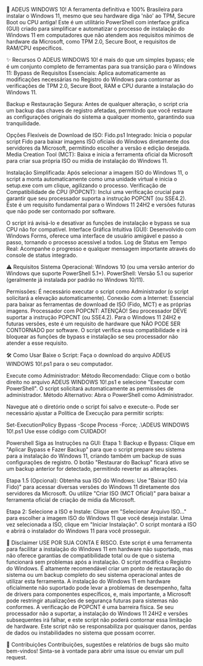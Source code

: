 🚀 ADEUS WINDOWS 10!
A ferramenta definitiva  e 100% Brasileira para instalar o Windows 11, mesmo que seu hardware diga 'não' ao TPM, Secure Boot ou CPU antiga!
Este é um utilitário PowerShell com interface gráfica (GUI) criado para simplificar e automatizar o processo de instalação do Windows 11 em computadores que não atendem aos requisitos mínimos de hardware da Microsoft, como TPM 2.0, Secure Boot, e requisitos de RAM/CPU específicos.

✨ Recursos
O ADEUS WINDOWS 10! é mais do que um simples bypass; ele é um conjunto completo de ferramentas para sua transição para o Windows 11:
Bypass de Requisitos Essenciais: Aplica automaticamente as modificações necessárias no Registro do Windows para contornar as verificações de TPM 2.0, Secure Boot, RAM e CPU durante a instalação do Windows 11.

Backup e Restauração Segura: Antes de qualquer alteração, o script cria um backup das chaves de registro afetadas, permitindo que você restaure as configurações originais do sistema a qualquer momento, garantindo sua tranquilidade.

Opções Flexíveis de Download de ISO:
Fido.ps1 Integrado: Inicia o popular script Fido para baixar imagens ISO oficiais do Windows diretamente dos servidores da Microsoft, permitindo escolher a versão e edição desejada.
Media Creation Tool (MCT): Baixa e inicia a ferramenta oficial da Microsoft para criar sua própria ISO ou mídia de instalação do Windows 11.

Instalação Simplificada: Após selecionar a imagem ISO do Windows 11, o script a monta automaticamente como uma unidade virtual e inicia o setup.exe com um clique, agilizando o processo.
Verificação de Compatibilidade de CPU (POPCNT): Inclui uma verificação crucial para garantir que seu processador suporta a instrução POPCNT (ou SSE4.2). Este é um requisito fundamental para o Windows 11 24H2 e versões futuras que não pode ser contornado por software.

O script irá avisá-lo e desativar as funções de instalação e bypass se sua CPU não for compatível.
Interface Gráfica Intuitiva (GUI): Desenvolvido com Windows Forms, oferece uma interface de usuário amigável e passo a passo, tornando o processo acessível a todos.
Log de Status em Tempo Real: Acompanhe o progresso e qualquer mensagem importante através do console de status integrado.

⚠️ Requisitos
Sistema Operacional: Windows 10 (ou uma versão anterior do Windows que suporte PowerShell 5.1+).
PowerShell: Versão 5.1 ou superior (geralmente já instalada por padrão no Windows 10/11).

Permissões: É necessário executar o script como Administrador (o script solicitará a elevação automaticamente).
Conexão com a Internet: Essencial para baixar as ferramentas de download de ISO (Fido, MCT) e as próprias imagens.
Processador com POPCNT: ATENÇÃO! Seu processador DEVE suportar a instrução POPCNT (ou SSE4.2). Para o Windows 11 24H2 e futuras versões, este é um requisito de hardware que NÃO PODE SER CONTORNADO por software. 
O script verifica essa compatibilidade e irá bloquear as funções de bypass e instalação se seu processador não atender a esse requisito.

🛠️ Como Usar
Baixe o Script: Faça o download do arquivo ADEUS WINDOWS 10!.ps1 para o seu computador.

Execute como Administrador:
Método Recomendado: Clique com o botão direito no arquivo ADEUS WINDOWS 10!.ps1 e selecione "Executar com PowerShell". O script solicitará automaticamente as permissões de administrador.
Método Alternativo: Abra o PowerShell como Administrador.

Navegue até o diretório onde o script foi salvo e execute-o. Pode ser necessário ajustar a Política de Execução para permitir scripts:

Set-ExecutionPolicy Bypass -Scope Process -Force; .\ADEUS WINDOWS 10!.ps1
Use esse código com CUIDADO!

Powershell
Siga as Instruções na GUI:
Etapa 1: Backup e Bypass:
Clique em "Aplicar Bypass e Fazer Backup" para que o script prepare seu sistema para a instalação do Windows 11, criando também um backup de suas configurações de registro.
O botão "Restaurar do Backup" ficará ativo se um backup anterior for detectado, permitindo reverter as alterações.

Etapa 1.5 (Opcional): Obtenha sua ISO do Windows:
Use "Baixar ISO (via Fido)" para acessar diversas versões do Windows 11 diretamente dos servidores da Microsoft.
Ou utilize "Criar ISO (MCT Oficial)" para baixar a ferramenta oficial de criação de mídia da Microsoft.

Etapa 2: Selecione a ISO e Instale:
Clique em "Selecionar Arquivo ISO..." para escolher a imagem ISO do Windows 11 que você deseja instalar.
Uma vez selecionada a ISO, clique em "Iniciar Instalação". O script montará a ISO e abrirá o instalador do Windows 11 para você prosseguir.

🛑 Disclaimer
USE POR SUA CONTA E RISCO. Este script é uma ferramenta para facilitar a instalação do Windows 11 em hardware não suportado, mas não oferece garantias de compatibilidade total ou de que o sistema funcionará sem problemas após a instalação.
O script modifica o Registro do Windows. É altamente recomendável criar um ponto de restauração do sistema ou um backup completo do seu sistema operacional antes de utilizar esta ferramenta.
A instalação do Windows 11 em hardware oficialmente não suportado pode levar a problemas de desempenho, falta de drivers para componentes específicos, e, mais importante, a Microsoft pode restringir atualizações de segurança futuras para sistemas não conformes.
A verificação de POPCNT é uma barreira física. Se seu processador não a suportar, a instalação do Windows 11 24H2 e versões subsequentes irá falhar, e este script não poderá contornar essa limitação de hardware.
Este script não se responsabiliza por quaisquer danos, perdas de dados ou instabilidades no sistema que possam ocorrer.

🤝 Contribuições
Contribuições, sugestões e relatórios de bugs são muito bem-vindos! Sinta-se à vontade para abrir uma issue ou enviar um pull request.
